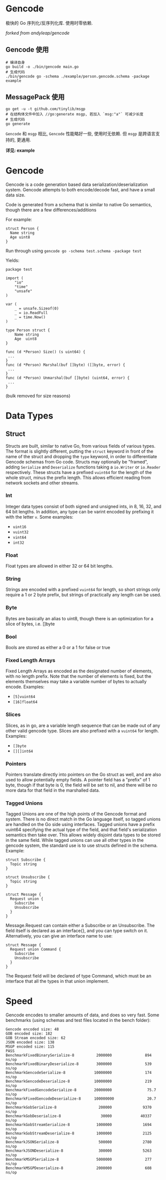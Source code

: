 # Gencode

极快的 Go 序列化/反序列化库. 使用时零依赖.

*forked from andyleap/gencode*

## Gencode 使用

```shell
# 编译自身
go build -o ./bin/gencode main.go 
# 生成代码
./bin/gencode go -schema ./example/person.gencode.schema -package example
```

## MessagePack 使用

```shell
go get -u -t github.com/tinylib/msgp
# 在结构体文件中加入 //go:generate msgp, 若加入 `msg:"a"` 可减少长度
# 生成代码
go generate 
```

`Gencode` 和 `msgp` 相比, `Gencode` 性能略好一些, 使用时无依赖. 但 `msgp` 是跨语言支持的, 更通用.

**详见: example**

# Gencode
Gencode is a code generation based data serialization/deserialization system.  Gencode attempts to both encode/decode fast, and have a small data size.

Code is generated from a schema that is similar to native Go semantics, though there are a few differences/additions

For example:
```
struct Person {
  Name string
  Age uint8
}
```

Run through using `gencode go -schema test.schema -package test`

Yields:
```
package test

import (
	"io"
	"time"
	"unsafe"
)

var (
	_ = unsafe.Sizeof(0)
	_ = io.ReadFull
	_ = time.Now()
)

type Person struct {
	Name string
	Age  uint8
}

func (d *Person) Size() (s uint64) {
 ...
}
func (d *Person) Marshal(buf []byte) ([]byte, error) {
 ...
}
func (d *Person) Unmarshal(buf []byte) (uint64, error) {
 ...
}
```
(bulk removed for size reasons)

# Data Types
## Struct
Structs are built, similar to native Go, from various fields of various types.  The format is slightly different, putting the `struct` keyword in front of the name of the struct and dropping the `type` keyword, in order to differentiate Gencode schemas from Go code.  Structs may optionally be "framed", adding `Serialize` and `Deserialize` functions taking a `io.Writer` or `io.Reader` respectively.  These structs have a prefixed `vuint64` for the length of the whole struct, minus the prefix length.  This allows efficient reading from network sockets and other streams.

### Int
Integer data types consist of both signed and unsigned ints, in 8, 16, 32, and 64 bit lengths.  In addition, any type can be varint encoded by prefixing it with the letter `v`.  Some examples:

* `uint16`
* `vuint32`
* `vint64`
* `int32`

### Float
Float types are allowed in either 32 or 64 bit lengths.

### String
Strings are encoded with a prefixed `vuint64` for length, so short strings only require a 1 or 2 byte prefix, but strings of practically any length can be used.

### Byte
Bytes are basically an alias to uint8, though there is an optimization for a slice of bytes, i.e. []byte

### Bool
Bools are stored as either a 0 or a 1 for false or true

### Fixed Length Arrays
Fixed Length Arrays as encoded as the designated number of elements, with no length prefix.  Note that the number of elements is fixed, but the elements themselves may take a variable number of bytes to actually encode.  Examples:
* `[5]vuint64`
* `[16]float64`

### Slices
Slices, as in go, are a variable length sequence that can be made out of any other valid gencode type.  Slices are also prefixed with a `vuint64` for length.  Examples:
* `[]byte`
* `[][]int64`

### Pointers
Pointers translate directly into pointers on the Go struct as well, and are also used to allow potentially empty fields.  A pointer field has a "prefix" of 1 byte, though if that byte is 0, the field will be set to nil, and there will be no more data for that field in the marshalled data.

### Tagged Unions
Tagged Unions are one of the high points of the Gencode format and system.  There is no direct match in the Go language itself, so tagged unions are handled on the Go side using interfaces.  Tagged unions have a prefix vuint64 specifying the actual type of the field, and that field's serialization semantics then take over.  This allows widely disjoint data types to be stored in the same field.  While tagged unions can use all other types in the gencode system, the standard use is to use structs defined in the schema.  Example:
```
struct Subscribe {
  Topic string
}

struct Unsubscribe {
  Topic string
}

struct Message {
  Request union {
    Subscribe
    Unsubscribe
  }
}
```
Message.Request can contain either a Subscribe or an Unsubscribe.
The field itself is declared as an interface{}, and you can type switch on it.  Alternatively, you can give an interface name to use:
```
struct Message {
  Request union Command {
    Subscribe
    Unsubscribe
  }
}
```
The Request field will be declared of type Command, which must be an interface that all the types in that union implement.

# Speed

Gencode encodes to smaller amounts of data, and does so very fast.  Some benchmarks (using schemas and test files located in the bench folder):
```
Gencode encoded size: 48
GOB encoded size: 182
GOB Stream encoded size: 62
JSON encoded size: 138
MSGP encoded size: 115
PASS
BenchmarkFixedBinarySerialize-8          2000000               894 ns/op
BenchmarkFixedBinaryDeserialize-8        3000000               539 ns/op
BenchmarkGencodeSerialize-8             10000000               174 ns/op
BenchmarkGencodeDeserialize-8           10000000               219 ns/op
BenchmarkFixedGencodeSerialize-8        20000000                75.7 ns/op
BenchmarkFixedGencodeDeserialize-8      100000000               20.7 ns/op
BenchmarkGobSerialize-8                   200000              9370 ns/op
BenchmarkGobDeserialize-8                  30000             40337 ns/op
BenchmarkGobStreamSerialize-8            1000000              1694 ns/op
BenchmarkGobStreamDeserialize-8          1000000              2125 ns/op
BenchmarkJSONSerialize-8                  500000              2780 ns/op
BenchmarkJSONDeserialize-8                300000              5263 ns/op
BenchmarkMSGPSerialize-8                 5000000               277 ns/op
BenchmarkMSGPDeserialize-8               2000000               608 ns/op
```
